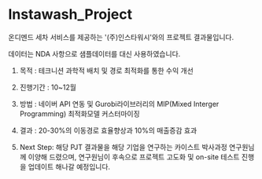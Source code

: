 # Instawash_Project

온디멘드 세차 서비스를 제공하는 '(주)인스타워시'와의 프로젝트 결과물입니다. 

데이터는 NDA 사항으로 샘플데이터를 대신 사용하였습니다. 

1. 목적 : 테크니션 과학적 배치 및 경로 최적화를 통한 수익 개선

2. 진행기간 : 10~12월

3. 방법 : 네이버 API 연동 및 Gurobi라이브러리의 MIP(Mixed Interger Programming) 최적화모델 커스터마이징 

4. 결과 : 20-30%의 이동경로 효율향상과 10%의 매출증감 효과

5. Next Step: 해당 PJT 결과물을 해당 기업을 연구하는 카이스트 박사과정 연구원님께 이양해 드렸으며, 
연구원님이 후속으로 프로젝트 고도화 및 on-site 테스트 진행을 업데이트 해나갈 예정입니다. 
